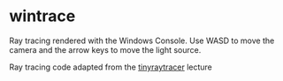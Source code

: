 # wintrace

Ray tracing rendered with the Windows Console.  Use WASD to move the camera and the arrow keys to move the light source.

Ray tracing code adapted from the [tinyraytracer](https://github.com/ssloy/tinyraytracer) lecture
